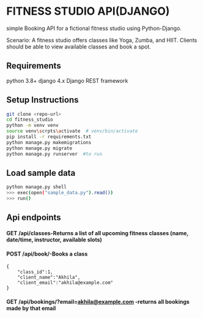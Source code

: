# FITNESS STUDIO API(DJANGO)
simple Booking API for a fictional fitness studio using Python-Django.

Scenario:
A fitness studio offers classes like Yoga, Zumba, and HIIT. Clients should be able to view available classes and book a spot.

## Requirements
python 3.8+
django 4.x
Django REST framework

## Setup Instructions

```bash
git clone <repo-url>
cd fitness_studio
python -m venv venv
source venv\scrpts\activate  # venv/bin/activate
pip install -r requirements.txt
python manage.py makemigrations
python manage.py migrate
python manage.py runserver  #to run

```

## Load sample data

```bash
python manage.py shell
>>> exec(open("sample_data.py").read())
>>> run()
```

## Api endpoints

#### GET /api/classes-Returns a list of all upcoming fitness classes (name, date/time, instructor, available slots)
#### POST /api/book/-Books a class
    {
        "class_id":1,
        "client_name":"Akhila",
        "client_email":"akhila@example.com"
    }

#### GET /api/bookings/?email=akhila@example.com -returns all bookings made by that email

